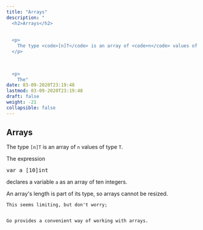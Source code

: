 ```yaml
---
title: "Arrays"
description: "
  <h2>Arrays</h2>
  
  
  <p>
    The type <code>[n]T</code> is an array of <code>n</code> values of type <code>T</code>.
  </p>
  

  
  <p>
    The"
date: 03-09-2020T23:19:48
lastmod: 03-09-2020T23:19:48
draft: false
weight: -21
collapsible: false
---
```


  <h2>Arrays</h2>
  
  
  <p>
    The type <code>[n]T</code> is an array of <code>n</code> values of type <code>T</code>.
  </p>
  

  
  <p>
    The expression
  </p>
  

  
  <pre>var a [10]int</pre>
  

  
  <p>
    declares a variable <code>a</code> as an array of ten integers.
  </p>
  

  
  <p>
    An array's length is part of its type, so arrays cannot be resized.


    This seems limiting, but don't worry;


    Go provides a convenient way of working with arrays.
  </p>
  

	
		
	


                                                